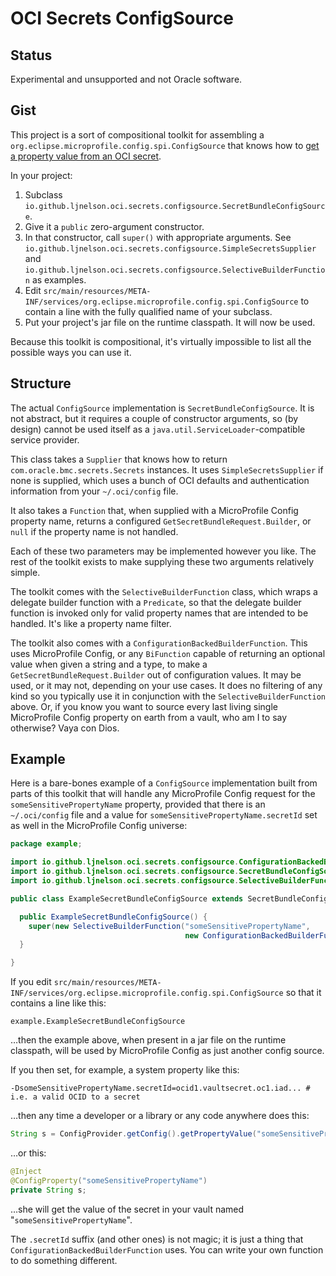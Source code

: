 # OCI Secrets ConfigSource

## Status

Experimental and unsupported and not Oracle software.

## Gist

This project is a sort of compositional toolkit for assembling a
`org.eclipse.microprofile.config.spi.ConfigSource` that knows how to
[get a property value from an OCI
secret](https://docs.oracle.com/en-us/iaas/tools/java/latest/com/oracle/bmc/secrets/Secrets.html#getSecretBundle-com.oracle.bmc.secrets.requests.GetSecretBundleRequest-).

In your project:

1. Subclass `io.github.ljnelson.oci.secrets.configsource.SecretBundleConfigSource`.
2. Give it a `public` zero-argument constructor.
3. In that constructor, call `super()` with appropriate arguments.
   See
   `io.github.ljnelson.oci.secrets.configsource.SimpleSecretsSupplier`
   and
   `io.github.ljnelson.oci.secrets.configsource.SelectiveBuilderFunction`
   as examples.
4. Edit
   `src/main/resources/META-INF/services/org.eclipse.microprofile.config.spi.ConfigSource`
   to contain a line with the fully qualified name of your subclass.
5. Put your project's jar file on the runtime classpath.  It will now be used.

Because this toolkit is compositional, it's virtually impossible to
list all the possible ways you can use it.

## Structure

The actual `ConfigSource` implementation is
`SecretBundleConfigSource`.  It is not abstract, but it requires a
couple of constructor arguments, so (by design) cannot be used itself
as a `java.util.ServiceLoader`-compatible service provider.

This class takes a `Supplier` that knows how to return
`com.oracle.bmc.secrets.Secrets` instances.  It uses
`SimpleSecretsSupplier` if none is supplied, which uses a bunch of OCI
defaults and authentication information from your `~/.oci/config` file.

It also takes a `Function` that, when supplied with a MicroProfile
Config property name, returns a configured
`GetSecretBundleRequest.Builder`, or `null` if the property name is
not handled.

Each of these two parameters may be implemented however you like.  The
rest of the toolkit exists to make supplying these two arguments
relatively simple.

The toolkit comes with the `SelectiveBuilderFunction` class, which
wraps a delegate builder function with a `Predicate`, so that the
delegate builder function is invoked only for valid property names
that are intended to be handled.  It's like a property name filter.

The toolkit also comes with a `ConfigurationBackedBuilderFunction`.
This uses MicroProfile Config, or any `BiFunction` capable of
returning an optional value when given a string and a type, to make a
`GetSecretBundleRequest.Builder` out of configuration values.  It may
be used, or it may not, depending on your use cases.  It does no
filtering of any kind so you typically use it in conjunction with the
`SelectiveBuilderFunction` above.  Or, if you know you want to source
every last living single MicroProfile Config property on earth from a
vault, who am I to say otherwise?  Vaya con Dios.

## Example

Here is a bare-bones example of a `ConfigSource` implementation built
from parts of this toolkit that will handle any MicroProfile Config
request for the `someSensitivePropertyName` property, provided that
there is an `~/.oci/config` file and a value for
`someSensitivePropertyName.secretId` set as well in the MicroProfile
Config universe:

```java
package example;

import io.github.ljnelson.oci.secrets.configsource.ConfigurationBackedBuilderFunction;
import io.github.ljnelson.oci.secrets.configsource.SecretBundleConfigSource;
import io.github.ljnelson.oci.secrets.configsource.SelectiveBuilderFunction;

public class ExampleSecretBundleConfigSource extends SecretBundleConfigSource {

  public ExampleSecretBundleConfigSource() {
    super(new SelectiveBuilderFunction("someSensitivePropertyName",
                                       new ConfigurationBackedBuilderFunction()));
  }

}
```

If you edit `src/main/resources/META-INF/services/org.eclipse.microprofile.config.spi.ConfigSource` so that it contains a line like this:
```
example.ExampleSecretBundleConfigSource
```
…then the example above, when present in a jar file on the runtime
classpath, will be used by MicroProfile Config as just another config
source.

If you then set, for example, a system property like this:
```shell
-DsomeSensitivePropertyName.secretId=ocid1.vaultsecret.oc1.iad... # i.e. a valid OCID to a secret
```
…then any time a developer or a library or any code anywhere does
this:
```java
String s = ConfigProvider.getConfig().getPropertyValue("someSensitivePropertyName", String.class);
```
…or this:
```java
@Inject
@ConfigProperty("someSensitivePropertyName")
private String s;
```
…she will get the value of the secret in your vault named
"`someSensitivePropertyName`".

The `.secretId` suffix (and other ones) is not magic; it is just a
thing that `ConfigurationBackedBuilderFunction` uses.  You can write
your own function to do something different.
